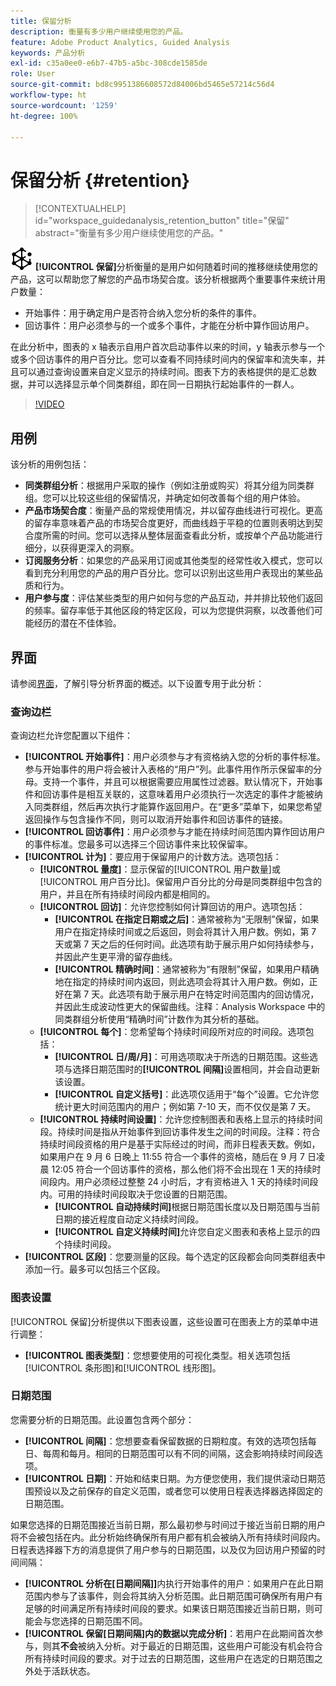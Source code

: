 ```yaml
---
title: 保留分析
description: 衡量有多少用户继续使用您的产品。
feature: Adobe Product Analytics, Guided Analysis
keywords: 产品分析
exl-id: c35a0ee0-e6b7-47b5-a5bc-308cde1585de
role: User
source-git-commit: bd8c9951386608572d84006bd5465e57214c56d4
workflow-type: ht
source-wordcount: '1259'
ht-degree: 100%

---
```


# 保留分析 {#retention}

<!-- markdownlint-disable MD034 -->

>[!CONTEXTUALHELP]
>id="workspace_guidedanalysis_retention_button"
>title="保留"
>abstract="衡量有多少用户继续使用您的产品。"

<!-- markdownlint-enable MD034 -->

![保留](/help/assets/icons/Retention.svg) **[!UICONTROL 保留]**&#x200B;分析衡量的是用户如何随着时间的推移继续使用您的产品，这可以帮助您了解您的产品市场契合度。该分析根据两个重要事件来统计用户数量：

* 开始事件：用于确定用户是否符合纳入您分析的条件的事件。
* 回访事件：用户必须参与的一个或多个事件，才能在分析中算作回访用户。

在此分析中，图表的 x 轴表示自用户首次启动事件以来的时间，y 轴表示参与一个或多个回访事件的用户百分比。您可以查看不同持续时间内的保留率和流失率，并且可以通过查询设置来自定义显示的持续时间。图表下方的表格提供的是汇总数据，并可以选择显示单个同类群组，即在同一日期执行起始事件的一群人。

>[!VIDEO](https://video.tv.adobe.com/v/3430503/?quality=12&learn=on)


## 用例

该分析的用例包括：

* **同类群组分析**：根据用户采取的操作（例如注册或购买）将其分组为同类群组。您可以比较这些组的保留情况，并确定如何改善每个组的用户体验。
* **产品市场契合度**：衡量产品的常规使用情况，并以留存曲线进行可视化。更高的留存率意味着产品的市场契合度更好，而曲线趋于平稳的位置则表明达到契合度所需的时间。您可以选择从整体层面查看此分析，或按单个产品功能进行细分，以获得更深入的洞察。
* **订阅服务分析**：如果您的产品采用订阅或其他类型的经常性收入模式，您可以看到充分利用您的产品的用户百分比。您可以识别出这些用户表现出的某些品质和行为。
* **用户参与度**：评估某些类型的用户如何与您的产品互动，并并排比较他们返回的频率。留存率低于其他区段的特定区段，可以为您提供洞察，以改善他们可能经历的潜在不佳体验。

## 界面

请参阅[界面](../overview.md#interface)，了解引导分析界面的概述。以下设置专用于此分析：

### 查询边栏

查询边栏允许您配置以下组件：

* **[!UICONTROL 开始事件]**：用户必须参与才有资格纳入您的分析的事件标准。参与开始事件的用户将会被计入表格的“用户”列。此事件用作所示保留率的分母。支持一个事件，并且可以根据需要应用属性过滤器。默认情况下，开始事件和回访事件是相互关联的，这意味着用户必须执行一次选定的事件才能被纳入同类群组，然后再次执行才能算作返回用户。在“更多”菜单下，如果您希望返回操作与包含操作不同，则可以取消开始事件和回访事件的链接。
* **[!UICONTROL 回访事件]**：用户必须参与才能在持续时间范围内算作回访用户的事件标准。您最多可以选择三个回访事件来比较保留率。
* **[!UICONTROL 计为]**：要应用于保留用户的计数方法。选项包括：
   * **[!UICONTROL 量度]**：显示保留的[!UICONTROL 用户数量]或[!UICONTROL 用户百分比]。保留用户百分比的分母是同类群组中包含的用户，并且在所有持续时间段内都是相同的。
   * **[!UICONTROL 回访]**：允许您控制如何计算回访的用户。选项包括：
      * **[!UICONTROL 在指定日期或之后]**：通常被称为“无限制”保留，如果用户在指定持续时间或之后返回，则会将其计入用户数。例如，第 7 天或第 7 天之后的任何时间。此选项有助于展示用户如何持续参与，并因此产生更平滑的留存曲线。
      * **[!UICONTROL 精确时间]**：通常被称为“有限制”保留，如果用户精确地在指定的持续时间内返回，则此选项会将其计入用户数。例如，正好在第 7 天。此选项有助于展示用户在特定时间范围内的回访情况，并因此生成波动性更大的保留曲线。注释：Analysis Workspace 中的同类群组分析使用“精确时间”计数作为其分析的基础。
   * **[!UICONTROL 每个]**：您希望每个持续时间段所对应的时间段。选项包括：
      * **[!UICONTROL 日/周/月]**：可用选项取决于所选的日期范围。这些选项与选择日期范围时的&#x200B;**[!UICONTROL 间隔]**&#x200B;设置相同，并会自动更新该设置。
      * **[!UICONTROL 自定义括号]**：此选项仅适用于“每个”设置。它允许您统计更大时间范围内的用户；例如第 7-10 天，而不仅仅是第 7 天。
   * **[!UICONTROL 持续时间设置]**：允许您控制图表和表格上显示的持续时间段。持续时间是指从开始事件到回访事件发生之间的时间段。注释：符合持续时间段资格的用户是基于实际经过的时间，而非日程表天数。例如，如果用户在 9 月 6 日晚上 11:55 符合一个事件的资格，随后在 9 月 7 日凌晨 12:05 符合一个回访事件的资格，那么他们将不会出现在 1 天的持续时间段内。用户必须经过整整 24 小时后，才有资格进入 1 天的持续时间段内。可用的持续时间段取决于您设置的日期范围。
      * **[!UICONTROL 自动持续时间]**&#x200B;根据日期范围长度以及日期范围与当前日期的接近程度自动定义持续时间段。
      * **[!UICONTROL 自定义持续时间]**&#x200B;允许您自定义图表和表格上显示的四个持续时间段。
* **[!UICONTROL 区段]**：您要测量的区段。每个选定的区段都会向同类群组表中添加一行。最多可以包括三个区段。

### 图表设置

[!UICONTROL 保留]分析提供以下图表设置，这些设置可在图表上方的菜单中进行调整：

* **[!UICONTROL 图表类型]**：您想要使用的可视化类型。相关选项包括[!UICONTROL 条形图]和[!UICONTROL 线形图]。

### 日期范围

您需要分析的日期范围。此设置包含两个部分：

* **[!UICONTROL 间隔]**：您想要查看保留数据的日期粒度。有效的选项包括每日、每周和每月。相同的日期范围可以有不同的间隔，这会影响持续时间段选项。
* **[!UICONTROL 日期]**：开始和结束日期。为方便您使用，我们提供滚动日期范围预设以及之前保存的自定义范围，或者您可以使用日程表选择器选择固定的日期范围。

如果您选择的日期范围接近当前日期，那么最初参与时间过于接近当前日期的用户将不会被包括在内。此分析始终确保所有用户都有机会被纳入所有持续时间段内。日程表选择器下方的消息提供了用户参与的日期范围，以及仅为回访用户预留的时间间隔：

* **[!UICONTROL 分析在[日期间隔]]**&#x200B;内执行开始事件的用户：如果用户在此日期范围内参与了该事件，则会将其纳入分析范围。此日期范围可确保所有用户有足够的时间满足所有持续时间段的要求。如果该日期范围接近当前日期，则可能会与您选择的日期范围不同。
* **[!UICONTROL 保留[日期间隔]内的数据以完成分析]**：若用户在此期间首次参与，则其&#x200B;**不会**&#x200B;被纳入分析。对于最近的日期范围，这些用户可能没有机会符合所有持续时间段的要求。对于过去的日期范围，这些用户在选定的日期范围之外处于活跃状态。

<!--
## Example

See below for an example of the analysis.

![Retention](../assets/retention.png)

-->